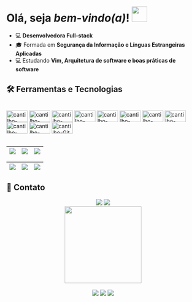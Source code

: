 # Olá, seja _bem-vindo(a)_! <img src="https://media.giphy.com/media/hvRJCLFzcasrR4ia7z/giphy.gif" width="40px">



* 💻 **Desenvolvedora Full-stack**
* 🎓 Formada em **Segurança da Informação e Línguas Estrangeiras Aplicadas**
* 💻 Estudando **Vim, Arquitetura de software e boas práticas de software**


## 🛠️ Ferramentas e Tecnologias

<div style="display: inline_block"><br>
  <img title="Javascript" align="center" alt="cantilho-javascript" height="30" width="55" src="https://cdn.jsdelivr.net/gh/devicons/devicon/icons/javascript/javascript-original.svg">
  <img title="Nodejs" align="center" alt="cantilho-nodejs" height="30" width="55" src="https://cdn.jsdelivr.net/gh/devicons/devicon/icons/nodejs/nodejs-original.svg">
  <img title="Typescript" align="center" alt="cantilho-typescript" height="30" width="55" src="https://cdn.jsdelivr.net/gh/devicons/devicon/icons/typescript/typescript-original.svg">
  <img title="Vuejs" align="center" alt="cantilho-vuejs" height="30" width="55" src="https://cdn.jsdelivr.net/gh/devicons/devicon/icons/vuejs/vuejs-original.svg">
  <img title="Nuxtjs" align="center" alt="cantilho-nuxtjs" height="30" width="55" src="https://cdn.jsdelivr.net/gh/devicons/devicon/icons/nuxtjs/nuxtjs-original.svg">
  <img title="HTML 5" align="center" alt="cantilho-HTML5" height="30" width="55" src="https://cdn.jsdelivr.net/gh/devicons/devicon/icons/html5/html5-original.svg">
  <img title="CSS 3" align="center" alt="cantilho-CSS3" height="30" width="55" src="https://cdn.jsdelivr.net/gh/devicons/devicon/icons/css3/css3-original.svg">
  <img title="PHP" align="center" alt="cantilho-php" height="30" width="55" src="https://cdn.jsdelivr.net/gh/devicons/devicon/icons/php/php-original.svg">
  <img title="PostGreSQL" align="center" alt="cantilho-PostGreSQL" height="30" width="55" src="https://cdn.jsdelivr.net/gh/devicons/devicon/icons/postgresql/postgresql-original.svg"/>
  <img title="MySQL" align="center" alt="cantilho-MySQL" height="30" width="55" src="https://cdn.jsdelivr.net/gh/devicons/devicon/icons/mysql/mysql-original.svg"/>  
  <img title="Github" align="center" alt="cantilho-Git" height="30" width="55" src="https://cdn.jsdelivr.net/gh/devicons/devicon/icons/git/git-original.svg"/>
</div>  
<br>


| ![](http://github-profile-summary-cards.vercel.app/api/cards/stats?username=beatriz-cantilho&theme=nord_dark) | ![](http://github-profile-summary-cards.vercel.app/api/cards/repos-per-language?username=beatriz-cantilho&hide=Html&theme=nord_dark) | ![](http://github-profile-summary-cards.vercel.app/api/cards/most-commit-language?username=beatriz-cantilho&theme=nord_dark) |
| :-: | :-: | :-: |

| ![](http://github-profile-summary-cards.vercel.app/api/cards/profile-details?username=beatriz-cantilho&theme=nord_dark) | ![](https://github-readme-streak-stats.herokuapp.com/?user=beatriz-cantilho&hide_border=true&date_format=M%20j%5B%2C%20Y%5D&background=2D3742&stroke=2D3742&ring=6bbbca&fire=6bbbca&currStreakNum=fff&sideNums=6bbbca&currStreakLabel=6bbbca&sideLabels=fff&dates=fff) | ![](https://github-readme-stats.vercel.app/api/top-langs/?username=beatriz-cantilho&layout=compact&langs_count=7&theme=github_dark)
| :-: | :-: | :-: |



## 📱 Contato


<div align="center"> 
  <a href="https://www.linkedin.com/in/beatriz-cantilho/" target="_blank">
  <img src="https://img.shields.io/badge/-LinkedIn-%230077B5?style=for-the-badge&logo=linkedin&logoColor=white" target="_blank"></a> 
  <a href = "mailto:bcantilho@protonmail.com">
  <img src="https://img.shields.io/badge/-Gmail-%23333?style=for-the-badge&logo=gmail&logoColor=white" target="_blank"></a>
</div> 



<div align="center">
  <img align="center" src="https://img.freepik.com/vetores-gratis/programador-masculino-trabalhando-no-computador-na-parede-do-escritorio-com-adesivos-de-lembrete-pendurados-desenvolvedor-criando-nova-codificacao-de-interface-de-software-e-administrador-de-sistema-de-programacao-ou-personagem-de-designer_575670-1159.jpg?w=1060&t=st=1666820614~exp=1666821214~hmac=86e787b094166b46de6d0ce4e30e2031949f1f05ca694e86c11137be3ce559c8" width="200px">
  <br><br>
  <img src="https://komarev.com/ghpvc/?username=beatriz-cantilho&color=blue&style=for-the-badge">
  <img src="https://img.shields.io/github/followers/beatriz-cantilho?style=for-the-badge">
  <img src="https://img.shields.io/github/stars/beatriz-cantilho?style=for-the-badge">
</div>
